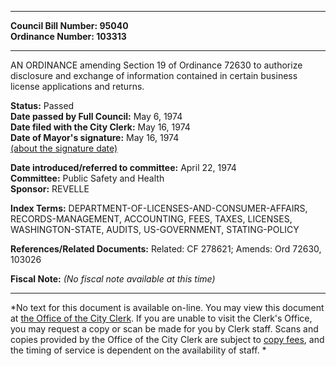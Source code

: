 * * * * *  
  
**Council Bill Number: [](#h0)[](#h2)95040**   
**Ordinance Number: 103313**  
  
* * * * *  
  
AN ORDINANCE amending Section 19 of Ordinance 72630 to authorize disclosure and exchange of information contained in certain business license applications and returns.  
  
**Status:** Passed   
**Date passed by Full Council:** May 6, 1974   
**Date filed with the City Clerk:** May 16, 1974   
**Date of Mayor's signature:** May 16, 1974   
[(about the signature date)](/~public/approvaldate.htm)   
  
  
**Date introduced/referred to committee:** April 22, 1974   
**Committee:** Public Safety and Health   
**Sponsor:** REVELLE   
  
**Index Terms:** DEPARTMENT-OF-LICENSES-AND-CONSUMER-AFFAIRS, RECORDS-MANAGEMENT, ACCOUNTING, FEES, TAXES, LICENSES, WASHINGTON-STATE, AUDITS, US-GOVERNMENT, STATING-POLICY  
  
**References/Related Documents:** Related: CF 278621; Amends: Ord 72630, 103026  
  
**Fiscal Note:** *(No fiscal note available at this time)*  
  
* * * * *  
  
*No text for this document is available on-line. You may view this document at [the Office of the City Clerk](http://www.seattle.gov/leg/clerk/contactUs.htm). If you are unable to visit the Clerk's Office, you may request a copy or scan be made for you by Clerk staff. Scans and copies provided by the Office of the City Clerk are subject to [copy fees](http://clerk.seattle.gov/~public/clerkfees.htm), and the timing of service is dependent on the availability of staff. *  
  
  
